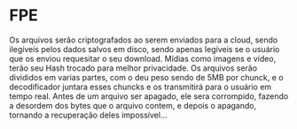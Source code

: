 # FPE
Os arquivos serão criptografados ao serem enviados para a cloud, sendo ilegíveis pelos dados salvos em disco, sendo apenas legíveis se o usuário que os enviou requesitar o seu download. 
Mídias como imagens e vídeo, terão seu Hash trocado para melhor privacidade.
Os arquivos serão divididos em varias partes, com o deu peso sendo de 5MB por chunck, e o decodificador juntara esses chuncks e os transmitirá para o usuário em tempo real.
Antes de um arquivo ser apagado, ele sera corrompido, fazendo a desordem dos bytes que o arquivo contem, e depois o apagando, tornando a recuperação deles impossível...
